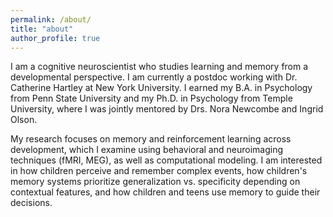 ```yaml
---
permalink: /about/
title: "about"
author_profile: true
---
```


I am a cognitive neuroscientist who studies learning and memory from a developmental perspective. I am currently a postdoc working with Dr. Catherine Hartley at New York University. I earned my B.A. in Psychology from Penn State University and my Ph.D. in Psychology from Temple University, where I was jointly mentored by Drs. Nora Newcombe and Ingrid Olson.

My research focuses on memory and reinforcement learning across development, which I examine using behavioral and neuroimaging techniques (fMRI, MEG), as well as computational modeling. I am interested in how children perceive and remember complex events, how children's memory systems prioritize generalization vs. specificity depending on contextual features, and how children and teens use memory to guide their decisions.
